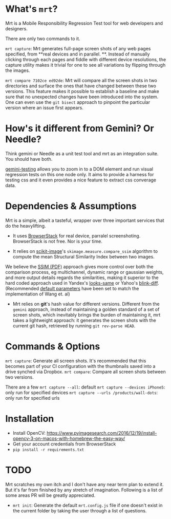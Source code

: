 # What's `mrt`?

Mrt is a Mobile Responsibility Regression Test tool for web developers and designers. 

There are only two commands to it.

`mrt capture`: Mrt generates full-page screen shots of any web pages specified, from **real devices and in parallel. **. Instead of manually clicking through each pages and fiddle with different device resolutions, the capture utility makes it trivial for one to see all variations by flipping through the images.

`mrt compare 7102ce ed92de`: Mrt will compare all the screen shots in two directories and surface the ones that have changed between these two versions. This feature makes it possible to establish a baseline and make sure that no unexpected changes have been introduced into the system. One can even use the `git bisect` approach to pinpoint the particular version where an issue first appears.

# How's it different from Gemini? Or Needle?

Think gemini or Needle as a unit test tool and mrt as an integration suite. You should have both.

[gemini-testing](https://github.com/gemini-testing/gemini) allows you to zoom in to a DOM element and run visual regression tests on this one node only. It aims to provide a harness for testing css and it even provides a nice feature to extract css converage data. 

# Dependencies & Assumptions

Mrt is a simple, albeit a tasteful, wrapper over three important services that do the heavylifting. 

* It uses [BrowserStack](https://www.browserstack.com/screenshots/api) for real device, parralel screenshoting. BrowserStack is not free.  Nor is your time. 

* It relies on [scikit-image](https://github.com/scikit-image/scikit-image)'s `skimage.measure.compare_ssim` algorithm to compute the mean Structural Similarity Index between two images. 

We believe the [SSIM (PDF)](http://www.cns.nyu.edu/pub/eero/wang03-reprint.pdf) approach gives more control over both the comparison process, eg multichannel, dynamic range or gaussian weights, and more output details regards the similarities, making it superior to the hard coded approach used in Yandex's [looks-same](https://github.com/gemini-testing/looks-same) or Yahoo's [blink-diff](https://github.com/yahoo/blink-diff). (Recommended [default parameters](https://github.com/scikit-image/scikit-image/blob/adc1a19dd5083f89cf04caf8cd9ff19916a4a293/skimage/measure/_structural_similarity.py#L67) have been set to match the implementation of Wang et. al)

* Mrt relies on **git**'s hash value for different versions. Different from the `gemini` approach, instead of maintaining a golden standard of a set of screen shots, which inevitably brings the burden of maintaining it, mrt takes a lightweight approach: it generates the screen shots with the current git hash, retrieved by running `git rev-parse HEAD`. 

# Commands & Options

`mrt capture`: Generate all screen shots. It's recommended that this becomes part of your CI configuration with the thumbnails saved into a drive synched via Dropbox. 
`mrt compare`: Compare all screen shots between two versions.

There are a few 
`mrt capture --all`: default
`mrt capture --devices iPhone5`: only run for specified devices
`mrt capture --urls /products/wall-dots`: only run for specified urls

# Installation

- Install OpenCV: https://www.pyimagesearch.com/2016/12/19/install-opencv-3-on-macos-with-homebrew-the-easy-way/
- Get your account credentials from BrowserStack
- `pip install -r requirements.txt`

# TODO

Mrt scratches my own itch and I don't have any near term plan to extend it. But it's far from finished by any stretch of imagination. Following is a list of some areas PR will be greatly appreciated. 

- `mrt init`: Generate the default `mrt.config.js` file if one doesn't exist in the current folder by taking the user through a list of questions. 